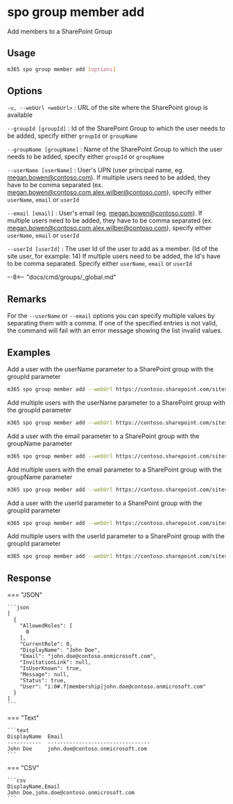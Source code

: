 # spo group member add

Add members to a SharePoint Group

## Usage

```sh
m365 spo group member add [options]
```

## Options

`-u, --webUrl <webUrl>`
: URL of the site where the SharePoint group is available

`--groupId [groupId]`
: Id of the SharePoint Group to which the user needs to be added, specify either `groupId` or `groupName`

`--groupName [groupName]`
: Name of the SharePoint Group to which the user needs to be added, specify either `groupId` or `groupName`

`--userName [userName]`
: User's UPN (user principal name, eg. megan.bowen@contoso.com). If multiple users need to be added, they have to be comma separated (ex. megan.bowen@contoso.com,alex.wilber@contoso.com), specify either `userName`, `email` or `userId`

`--email [email]`
: User's email (eg. megan.bowen@contoso.com). If multiple users need to be added, they have to be comma separated (ex. megan.bowen@contoso.com,alex.wilber@contoso.com), specify either `userName`, `email` or `userId`

`--userId [userId]`
: The user Id of the user to add as a member. (Id of the site user, for example: 14) If multiple users need to be added, the Id's have to be comma separated. Specify either `userName`, `email` or `userId`

--8<-- "docs/cmd/groups/_global.md"

## Remarks

For the `--userName` or `--email` options you can specify multiple values by separating them with a comma. If one of the specified entries is not valid, the command will fail with an error message showing the list invalid values.

## Examples

Add a user with the userName parameter to a SharePoint group with the groupId parameter

```sh
m365 spo group member add --webUrl https://contoso.sharepoint.com/sites/SiteA --groupId 5 --userName "Alex.Wilber@contoso.com"
```

Add multiple users with the userName parameter to a SharePoint group with the groupId parameter

```sh
m365 spo group member add --webUrl https://contoso.sharepoint.com/sites/SiteA --groupId 5 --userName "Alex.Wilber@contoso.com, Adele.Vance@contoso.com"
```

Add a user with the email parameter to a SharePoint group with the groupName parameter

```sh
m365 spo group member add --webUrl https://contoso.sharepoint.com/sites/SiteA --groupName "Contoso Site Owners" --email "Alex.Wilber@contoso.com"
```

Add multiple users with the email parameter to a SharePoint group with the groupName parameter

```sh
m365 spo group member add --webUrl https://contoso.sharepoint.com/sites/SiteA --groupName "Contoso Site Owners" --email "Alex.Wilber@contoso.com, Adele.Vance@contoso.com"
```

Add a user with the userId parameter to a SharePoint group with the groupId parameter

```sh
m365 spo group member add --webUrl https://contoso.sharepoint.com/sites/SiteA --groupId 5 --userId 5
```

Add multiple users with the userId parameter to a SharePoint group with the groupId parameter

```sh
m365 spo group member add --webUrl https://contoso.sharepoint.com/sites/SiteA --groupId 5 --userId "5,12"
```

## Response

=== "JSON"

    ```json
    [
      {
        "AllowedRoles": [
          0
        ],
        "CurrentRole": 0,
        "DisplayName": "John Doe",
        "Email": "john.doe@contoso.onmicrosoft.com",
        "InvitationLink": null,
        "IsUserKnown": true,
        "Message": null,
        "Status": true,
        "User": "i:0#.f|membership|john.doe@contoso.onmicrosoft.com"
      }
    ]
    ```

=== "Text"

    ```text
    DisplayName  Email
    -----------  ---------------------------------
    John Doe     john.doe@contoso.onmicrosoft.com
    ```

=== "CSV"

    ```csv
    DisplayName,Email
    John Doe,john.doe@contoso.onmicrosoft.com
    ```
